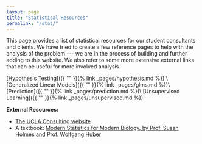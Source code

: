 ```yaml
---
layout: page
title: "Statistical Resources"
permalink: "/stat/"
---
```


This page provides a list of statistical resources for our student consultants and clients.
We have tried to create a few reference pages to help with the analysis of the problem --- we are in the process of building and further adding to this website. We also refer to some more extensive external links that can be useful for more involved analysis.



[Hypothesis Testing]({{ "" }}{% link _pages/hypothesis.md %}) \\
[Generalized Linear Models]({{ "" }}{% link _pages/glms.md %})\\
[Prediction]({{ "" }}{% link _pages/prediction.md %})\\
[Unsupervised Learning]({{ "" }}{% link _pages/unsupervised.md %})


__External Resources:__
+ [The UCLA Consulting website](https://stats.idre.ucla.edu/)
+ A textbook: [Modern Statistics for Modern Biology, by Prof. Susan Holmes and Prof. Wolfgang Huber](https://statweb.stanford.edu/~susan/book-modern-statistics-for-modern-biology.html)



